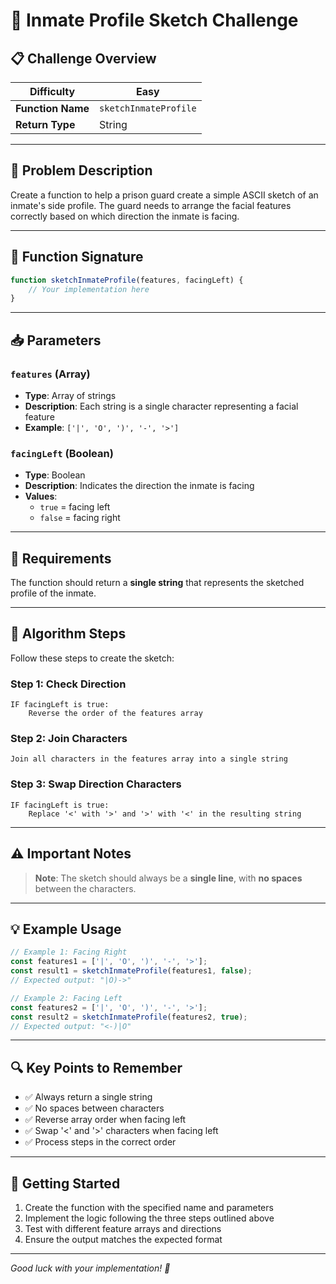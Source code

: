 # 🎯 Inmate Profile Sketch Challenge

## 📋 Challenge Overview

| **Difficulty** | **Easy** |
|----------------|----------|
| **Function Name** | `sketchInmateProfile` |
| **Return Type** | String |

---

## 📝 Problem Description

Create a function to help a prison guard create a simple ASCII sketch of an inmate's side profile. The guard needs to arrange the facial features correctly based on which direction the inmate is facing.

---

## 🔧 Function Signature

```javascript
function sketchInmateProfile(features, facingLeft) {
    // Your implementation here
}
```

---

## 📥 Parameters

### `features` (Array)
- **Type**: Array of strings
- **Description**: Each string is a single character representing a facial feature
- **Example**: `['|', 'O', ')', '-', '>']`

### `facingLeft` (Boolean)
- **Type**: Boolean
- **Description**: Indicates the direction the inmate is facing
- **Values**: 
  - `true` = facing left
  - `false` = facing right

---

## 🎯 Requirements

The function should return a **single string** that represents the sketched profile of the inmate.

---

## 📐 Algorithm Steps

Follow these steps to create the sketch:

### Step 1: Check Direction
```
IF facingLeft is true:
    Reverse the order of the features array
```

### Step 2: Join Characters
```
Join all characters in the features array into a single string
```

### Step 3: Swap Direction Characters
```
IF facingLeft is true:
    Replace '<' with '>' and '>' with '<' in the resulting string
```

---

## ⚠️ Important Notes

> **Note**: The sketch should always be a **single line**, with **no spaces** between the characters.

---

## 💡 Example Usage

```javascript
// Example 1: Facing Right
const features1 = ['|', 'O', ')', '-', '>'];
const result1 = sketchInmateProfile(features1, false);
// Expected output: "|O)->"

// Example 2: Facing Left
const features2 = ['|', 'O', ')', '-', '>'];
const result2 = sketchInmateProfile(features2, true);
// Expected output: "<-)|O"
```

---

## 🔍 Key Points to Remember

- ✅ Always return a single string
- ✅ No spaces between characters
- ✅ Reverse array order when facing left
- ✅ Swap '<' and '>' characters when facing left
- ✅ Process steps in the correct order

---

## 🚀 Getting Started

1. Create the function with the specified name and parameters
2. Implement the logic following the three steps outlined above
3. Test with different feature arrays and directions
4. Ensure the output matches the expected format

---

*Good luck with your implementation! 🎉*
